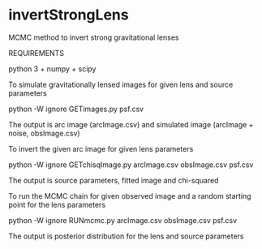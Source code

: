 invertStrongLens
================

MCMC method to invert strong gravitational lenses

REQUIREMENTS 

python 3 + numpy + scipy


To simulate gravitationally lensed images for given lens and source parameters

python -W ignore GETimages.py psf.csv

The output is arc image (arcImage.csv) and simulated image (arcImage + noise, obsImage.csv)


To invert the given arc image for given lens parameters

python -W ignore GETchisqImage.py arcImage.csv obsImage.csv psf.csv

The output is source parameters, fitted image and chi-squared


To run the MCMC chain for given observed image and a random starting point for the lens parameters

python -W ignore RUNmcmc.py arcImage.csv obsImage.csv psf.csv

The output is posterior distribution for the lens and source parameters

